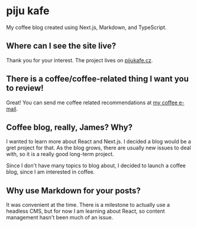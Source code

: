 # piju kafe

My coffee blog created using Next.js, Markdown, and TypeScript.

## Where can I see the site live?

Thank you for your interest. The project lives on [pijukafe.cz](https://pijukafe.cz).

## There is a coffee/coffee-related thing I want you to review!

Great! You can send me coffee related recommendations at [my coffee e-mail](mailto:furt@pijukafe.cz).

## Coffee blog, really, James? Why?

I wanted to learn more about React and Next.js. I decided a blog would be a gret project for that. As the blog grows, there are usually new issues to deal with, so it is a really good long-term project.

Since I don't have many topics to blog about, I decided to launch a coffee blog, since I am interested in coffee.

## Why use Markdown for your posts?

It was convenient at the time. There is a milestone to actually use a headless CMS, but for now I am learning about React, so content management hasn't been much of an issue.
